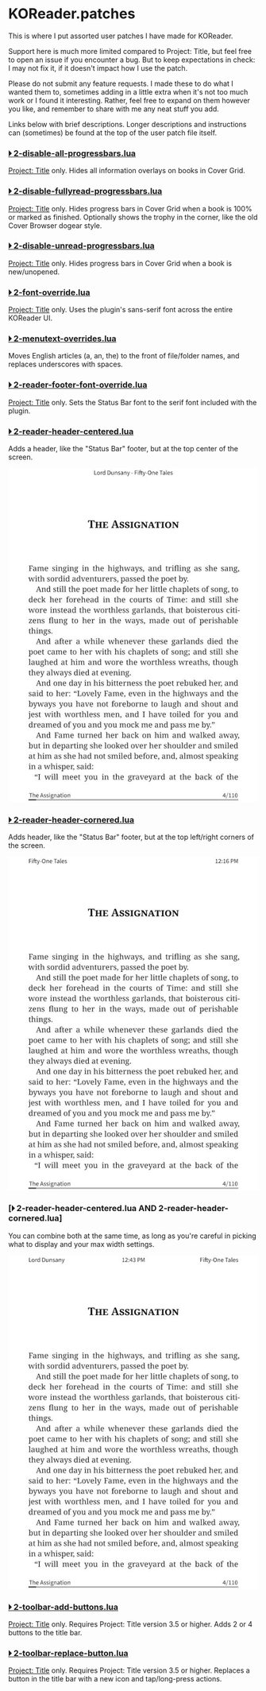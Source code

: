 # KOReader.patches

This is where I put assorted user patches I have made for KOReader. 

Support here is much more limited compared to Project: Title, but feel free to open an issue if you encounter a bug. 
But to keep expectations in check: I may not fix it, if it doesn't impact how I use the patch.

Please do not submit any feature requests. I made these to do what I wanted them to, sometimes adding in a little 
extra when it's not too much work or I found it interesting. Rather, feel free to expand on them however you like, 
and remember to share with me any neat stuff you add.

Links below with brief descriptions. Longer descriptions and instructions can (sometimes) be found at the top of the
user patch file itself.

### [🞂 2-disable-all-progressbars.lua](2-disable-all-progressbars.lua)
[Project: Title](https://github.com/joshuacant/ProjectTitle) only. Hides all information overlays on books in Cover Grid.


### [🞂 2-disable-fullyread-progressbars.lua](2-disable-fullyread-progressbars.lua)
[Project: Title](https://github.com/joshuacant/ProjectTitle) only. Hides progress bars in Cover Grid when a book is 100% or marked
as finished. Optionally shows the trophy in the corner, like the old Cover Browser dogear style.


### [🞂 2-disable-unread-progressbars.lua](2-disable-unread-progressbars.lua)
[Project: Title](https://github.com/joshuacant/ProjectTitle) only. Hides progress bars in Cover Grid when a book is new/unopened.



### [🞂 2-font-override.lua](2-font-override.lua)
[Project: Title](https://github.com/joshuacant/ProjectTitle) only. Uses the plugin's sans-serif font across the entire KOReader UI.



### [🞂 2-menutext-overrides.lua](2-menutext-overrides.lua)
Moves English articles (a, an, the) to the front of file/folder names, and replaces underscores with spaces.



### [🞂 2-reader-footer-font-override.lua](2-reader-footer-font-override.lua)
[Project: Title](https://github.com/joshuacant/ProjectTitle) only. Sets the Status Bar font to the serif font included with the plugin.



### [🞂 2-reader-header-centered.lua](2-reader-header-centered.lua)
Adds a header, like the "Status Bar" footer, but at the top center of the screen.

<img src="resources/centered.jpg" width="600px">



### [🞂 2-reader-header-cornered.lua](2-reader-header-cornered.lua)
Adds header, like the "Status Bar" footer, but at the top left/right corners of the screen.

<img src="resources/cornered.jpg" width="600px">


### [🞂 2-reader-header-centered.lua AND 2-reader-header-cornered.lua]
You can combine both at the same time, as long as you're careful in picking what to display and your max width settings.

<img src="resources/both.jpg" width="600px">

### [🞂 2-toolbar-add-buttons.lua](2-toolbar-add-buttons.lua)
[Project: Title](https://github.com/joshuacant/ProjectTitle) only. Requires Project: Title version 3.5 or higher. Adds 2 or 4
buttons to the title bar.

### [🞂 2-toolbar-replace-button.lua](2-toolbar-replace-button.lua)
[Project: Title](https://github.com/joshuacant/ProjectTitle) only.  Requires Project: Title version 3.5 or higher. Replaces
a button in the title bar with a new icon and tap/long-press actions.